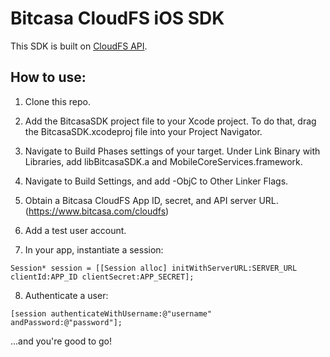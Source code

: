 Bitcasa CloudFS iOS SDK
=======================

This SDK is built on [CloudFS API].

How to use:
----------------------
1) Clone this repo.

2) Add the BitcasaSDK project file to your Xcode project. To do that, drag the BitcasaSDK.xcodeproj file into your Project Navigator.

3) Navigate to Build Phases settings of your target. Under Link Binary with Libraries, add libBitcasaSDK.a and MobileCoreServices.framework.

4) Navigate to Build Settings, and add -ObjC to Other Linker Flags.

5) Obtain a Bitcasa CloudFS App ID, secret, and API server URL. (https://www.bitcasa.com/cloudfs)

6) Add a test user account.

7) In your app, instantiate a session:
```objc
Session* session = [[Session alloc] initWithServerURL:SERVER_URL clientId:APP_ID clientSecret:APP_SECRET];
```
8) Authenticate a user:
```objc
[session authenticateWithUsername:@"username"
andPassword:@"password"];
```
...and you're good to go!

[CloudFS API]:http://www.bitcasa.com/cloudfs-api-docs/index.html